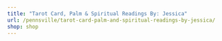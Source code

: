 ```yaml
---
title: "Tarot Card, Palm & Spiritual Readings By: Jessica"
url: /pennsville/tarot-card-palm-and-spiritual-readings-by-jessica/
shop: shop
---
```

